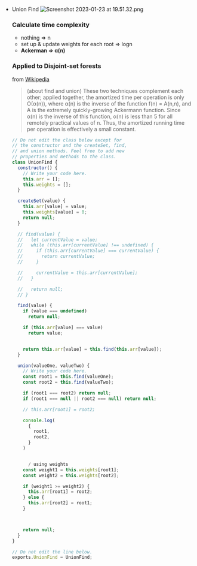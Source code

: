 - Union Find
  ![Screenshot 2023-01-23 at 19.51.32.png](https://s3-us-west-2.amazonaws.com/secure.notion-static.com/adcc8291-d230-4588-94b5-2d15c9217226/Screenshot_2023-01-23_at_19.51.32.png)
  ### Calculate time complexity
  - nothing ⇒ n
  - set up & update weights for each root ⇒ logn
  - **Ackerman ⇒ ɑ(n)**
  ### Applied to Disjoint-set forests
  from [Wikipedia](http://en.wikipedia.org/wiki/Disjoint-set_data_structure)
  > (about find and union) These two techniques complement each other; applied together, the amortized time per operation is only O(α(n)), where α(n) is the inverse of the function f(n) = A(n,n), and A is the extremely quickly-growing Ackermann function. Since α(n) is the inverse of this function, α(n) is less than 5 for all remotely practical values of n. Thus, the amortized running time per operation is effectively a small constant.
  ```jsx
  // Do not edit the class below except for
  // the constructor and the createSet, find,
  // and union methods. Feel free to add new
  // properties and methods to the class.
  class UnionFind {
    constructor() {
      // Write your code here.
      this.arr = [];
      this.weights = [];
    }

    createSet(value) {
      this.arr[value] = value;
      this.weights[value] = 0;
      return null;
    }

    // find(value) {
    //   let currentValue = value;
    //   while (this.arr[currentValue] !== undefined) {
    //     if (this.arr[currentValue] === currentValue) {
    //       return currentValue;
    //     }

    //     currentValue = this.arr[currentValue];
    //   }

    //   return null;
    // }

    find(value) {
      if (value === undefined)
        return null;

      if (this.arr[value] === value)
        return value;


      return this.arr[value] = this.find(this.arr[value]);
    }

    union(valueOne, valueTwo) {
      // Write your code here.
      const root1 = this.find(valueOne);
      const root2 = this.find(valueTwo);

      if (root1 === root2) return null;
      if (root1 === null || root2 === null) return null;

      // this.arr[root1] = root2;

      console.log(
        {
          root1,
          root2,
        }
      )


  		/ using weights
      const weight1 = this.weights[root1];
      const weight2 = this.weights[root2];

      if (weight1 >= weight2) {
        this.arr[root1] = root2;
      } else {
        this.arr[root2] = root1;
      }



      return null;
    }
  }

  // Do not edit the line below.
  exports.UnionFind = UnionFind;
  ```

